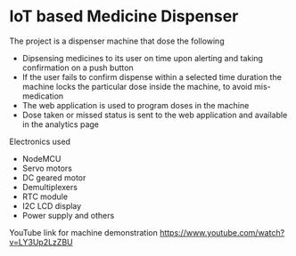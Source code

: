 
# IoT based Medicine Dispenser

The project is a dispenser machine that  dose the following
- Dipsensing medicines to its user on time upon alerting and taking confirmation on a push button
- If the user fails to confirm dispense within a selected time duration the machine locks the particular dose inside the machine, to avoid mis-medication
- The web application is used to program doses in the machine
- Dose taken or missed status is sent to the web application and available in the analytics page


Electronics used
- NodeMCU
- Servo motors
- DC geared motor
- Demultiplexers
- RTC module
- I2C LCD display
- Power supply and others


YouTube link for machine demonstration
https://www.youtube.com/watch?v=LY3Up2LzZBU

